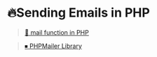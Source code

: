 # 🔥Sending Emails in PHP

> [📧 mail function in PHP](https://www.php.net/manual/en/function.mail.php)

> [⏹ PHPMailer Library](https://github.com/PHPMailer/PHPMailer)